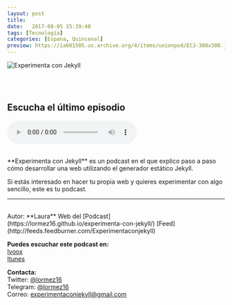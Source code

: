 ```yaml
---
layout: post
title:  
date:   2017-08-05 15:39:40
tags: [Tecnología]
categories: [Espana, Quincenal]
preview: https://ia601505.us.archive.org/4/items/unionpod/ECJ-300x300.jpg
---
```




![Experimenta con Jekyll](https://archive.org/download/unionpod/ECJekyll500.jpg)  

<br/>  
<br/>  


## Escucha el último episodio  

<!--reproductor-feed=https://feeds.feedburner.com/ExperimentaConJekyll-->
<!--reproductor-start-->
<audio id="audio" preload="auto" controls="" src="http://feedproxy.google.com/~r/ExperimentaConJekyll/~5/dLvdWwZqrjo/02-Creando%20nuestro%20blog%20con%20Jekyll%20en%20local.mp3"></audio>
<!--reproductor-end-->

<br>
**Experimenta con Jekyll** es un podcast en el que explico paso a paso cómo desarrollar una web utilizando el generador estático Jekyll. 

Si estás interesado en hacer tu propia web y quieres experimentar con algo sencillo, este es tu podcast.


_ _ _
<br>
Autor: **Laura**  
Web del [Podcast](https://lormez16.github.io/experimenta-con-jekyll/)   
[Feed](http://feeds.feedburner.com/Experimentaconjekyll)  


**Puedes escuchar este podcast en:**  
[Ivoox](http://gb.ivoox.com/en/experimenta-jekyll_fg_f1420014_filtro_1.xml)  
[Itunes](https://itunes.apple.com/es/podcast/experimenta-con-jekyll/id1234086951?l=en)  

**Contacta:**  
Twitter: [@lormez16](https://twitter.com/lormez16)  
Telegram: [@lormez16](@lormez16)  
Correo: experimentaconjekyll@gmail.com  




